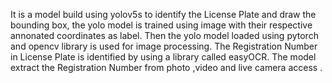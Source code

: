 It is a model build using yolov5s to identify the License Plate and draw the bounding box, the yolo model is trained using image with their respective annonated coordinates as label. Then the yolo model loaded using pytorch and  opencv library is used for image processing. The Registration Number in License Plate is identified by using a library called easyOCR. The model  extract the Registration Number from photo ,video and live camera access .
